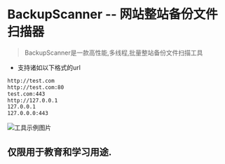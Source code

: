 # BackupScanner -- 网站整站备份文件扫描器

> BackupScanner是一款高性能,多线程,批量整站备份文件扫描工具

* 支持诸如以下格式的url
```bash
http://test.com
http://test.com:80
test.com:443
http://127.0.0.1
127.0.0.1
127.0.0.0:443
```


![工具示例图片](https://raw.githubusercontent.com/weepsafe/BackupScanner/main/images/1.png)



## 仅限用于教育和学习用途.
